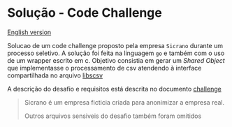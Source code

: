 # Solução - Code Challenge

[English version](./README-EN.md)

Solucao de um code challenge proposto pela empresa `Sicrano` durante um processo
seletivo. A solução foi feita na linguagem `go` e também com o uso de um wrapper
escrito em c.
Objetivo consistia em gerar um _Shared Object_ que implementasse o processamento
de csv atendendo à interface compartilhada no arquivo [libscsv](./libcsv.h)

A descrição do desafio e requisitos está descrita no documento [challenge](./Challenge-en.md)

> Sicrano é um empresa ficticia criada para anonimizar a empresa real.
>
> Outros arquivos sensiveis do desafio também foram omitidos
